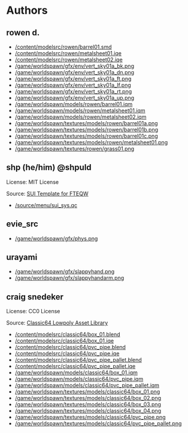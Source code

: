 # Authors

## rowen d.

- [/content/modelsrc/rowen/barrel01.smd](./content/modelsrc/rowen/barrel01.smd)
- [/content/modelsrc/rowen/metalsheet01.iqe](./content/modelsrc/rowen/metalsheet01.iqe)
- [/content/modelsrc/rowen/metalsheet02.iqe](./content/modelsrc/rowen/metalsheet02.iqe)
- [/game/worldspawn/gfx/env/vert_sky01a_bk.png](./game/worldspawn/gfx/env/vert_sky01a_bk.png)
- [/game/worldspawn/gfx/env/vert_sky01a_dn.png](./game/worldspawn/gfx/env/vert_sky01a_dn.png)
- [/game/worldspawn/gfx/env/vert_sky01a_ft.png](./game/worldspawn/gfx/env/vert_sky01a_ft.png)
- [/game/worldspawn/gfx/env/vert_sky01a_lf.png](./game/worldspawn/gfx/env/vert_sky01a_lf.png)
- [/game/worldspawn/gfx/env/vert_sky01a_rt.png](./game/worldspawn/gfx/env/vert_sky01a_rt.png)
- [/game/worldspawn/gfx/env/vert_sky01a_up.png](./game/worldspawn/gfx/env/vert_sky01a_up.png)
- [/game/worldspawn/models/rowen/barrel01.iqm](./game/worldspawn/models/rowen/barrel01.iqm)
- [/game/worldspawn/models/rowen/metalsheet01.iqm](./game/worldspawn/models/rowen/metalsheet01.iqm)
- [/game/worldspawn/models/rowen/metalsheet02.iqm](./game/worldspawn/models/rowen/metalsheet02.iqm)
- [/game/worldspawn/textures/models/rowen/barrel01a.png](./game/worldspawn/textures/models/rowen/barrel01a.png)
- [/game/worldspawn/textures/models/rowen/barrel01b.png](./game/worldspawn/textures/models/rowen/barrel01b.png)
- [/game/worldspawn/textures/models/rowen/barrel01c.png](./game/worldspawn/textures/models/rowen/barrel01c.png)
- [/game/worldspawn/textures/models/rowen/metalsheet01.png](./game/worldspawn/textures/models/rowen/metalsheet01.png)
- [/game/worldspawn/textures/rowen/grass01.png](./game/worldspawn/textures/rowen/grass01.png)

## shp (he/him) @shpuld

License: MIT License

Source: [SUI Template for FTEQW](https://github.com/shpuld/sui-qc/)

- [/source/menu/sui_sys.qc](./source/menu/sui_sys.qc)

## evie_src

- [/game/worldspawn/gfx/phys.png](./game/worldspawn/gfx/phys.png)

## urayami

- [/game/worldspawn/gfx/slappyhand.png](./game/worldspawn/gfx/slappyhand.png)
- [/game/worldspawn/gfx/slappyhandarm.png](./game/worldspawn/gfx/slappyhandarm.png)

## craig snedeker

License: CC0 License

Source: [Classic64 Lowpoly Asset Library](https://craigsnedeker.itch.io/classic64-asset-library)

- [/content/modelsrc/classic64/box_01.blend](./content/modelsrc/classic64/box_01.blend)
- [/content/modelsrc/classic64/box_01.iqe](./content/modelsrc/classic64/box_01.iqe)
- [/content/modelsrc/classic64/pvc_pipe.blend](./content/modelsrc/classic64/pvc_pipe.blend)
- [/content/modelsrc/classic64/pvc_pipe.iqe](./content/modelsrc/classic64/pvc_pipe.iqe)
- [/content/modelsrc/classic64/pvc_pipe_pallet.blend](./content/modelsrc/classic64/pvc_pipe_pallet.blend)
- [/content/modelsrc/classic64/pvc_pipe_pallet.iqe](./content/modelsrc/classic64/pvc_pipe_pallet.iqe)
- [/game/worldspawn/models/classic64/box_01.iqm](./game/worldspawn/models/classic64/box_01.iqm)
- [/game/worldspawn/models/classic64/pvc_pipe.iqm](./game/worldspawn/models/classic64/pvc_pipe.iqm)
- [/game/worldspawn/models/classic64/pvc_pipe_pallet.iqm](./game/worldspawn/models/classic64/pvc_pipe_pallet.iqm)
- [/game/worldspawn/textures/models/classic64/box_01.png](./game/worldspawn/textures/models/classic64/box_01.png)
- [/game/worldspawn/textures/models/classic64/box_02.png](./game/worldspawn/textures/models/classic64/box_02.png)
- [/game/worldspawn/textures/models/classic64/box_03.png](./game/worldspawn/textures/models/classic64/box_03.png)
- [/game/worldspawn/textures/models/classic64/box_04.png](./game/worldspawn/textures/models/classic64/box_04.png)
- [/game/worldspawn/textures/models/classic64/pvc_pipe.png](./game/worldspawn/textures/models/classic64/pvc_pipe.png)
- [/game/worldspawn/textures/models/classic64/pvc_pipe_pallet.png](./game/worldspawn/textures/models/classic64/pvc_pipe_pallet.png)
